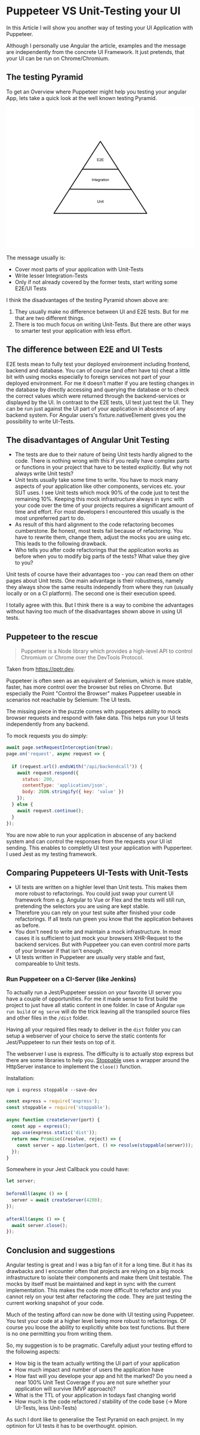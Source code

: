 # Puppeteer VS Unit-Testing your UI

In this Article I will show you another way of testing your UI Application with Puppeteer.

Although I personally use Angular the article, examples and the message are independently from the concrete UI Framework.
It just pretends, that your UI can be run on Chrome/Chromium.

## The testing Pyramid

To get an Overview where Puppeteer might help you testing your angular App, lets take a quick look
at the well known testing Pyramid.

![Testing Pyramid](512px-Testing_Pyramid.svg.png)

The message usually is:
* Cover most parts of your application with Unit-Tests
* Write lesser Integration-Tests
* Only if not already covered by the former tests, start writing some E2E/UI Tests

I think the disadvantages of the testing Pyramid shown above are:
1. They usually make no difference between UI and E2E tests. But for me that are two different things.
2. There is too much focus on writing Unit-Tests. But there are other ways to smarter test your application with less effort.

## The difference between E2E and UI Tests
E2E tests mean to fully test your deployed environment including frontend, backend and database. You can of course (and often have to) cheat a little bit with using mocks especially to foreign services not part of your deployed environment.
For me it doesn't matter if you are testing changes in the database by directly accessing and querying the database or to check the correct values which were returned through the backend-services or displayed by the UI.
In contrast to the E2E tests, UI test just test the UI. They can be run just against the UI part of your application in abscence of any backend system.
For Angular users's fixture.nativeElement gives you the possibility to write UI-Tests. 

## The disadvantages of Angular Unit Testing
* The tests are due to their nature of being Unit tests hardly aligned to the code. There is nothing wrong with this if you really have complex parts or functions in your project that have to be tested explicitly.
  But why not always write Unit tests?
* Unit tests usually take some time to write. You have to mock many aspects of your application like other components, services etc. your SUT uses. I see Unit tests which mock 90% of the code just to test the remaining 10%.
  Keeping this mock infrastructure always in sync with your code over the time of your projects requires a significant amount of time and effort. For most developers I encountered this usually is the most unpreferred part to do.
* As result of this hard alignment to the code refactoring becomes cumberstone. Be honest, most tests fail because of refactoring. You have to rewrite them, change them, adjust the mocks you are using etc. This leads to the following drawback.
* Who tells you after code refactorings that the application works as before when you to modify big parts of the tests? What value they give to you?

Unit tests of course have their advantages too - you can read them on other pages about Unit tests. One main advantage is their robustness, namely they always show the same results independly from where they run (usually locally or on a CI platform). The second one is their execution speed.

I totally agree with this. But I think there is a way to combine the advantages without having too much of the disadvantages shown above in using UI tests.

## Puppeteer to the rescue

> Puppeteer is a Node library which provides a high-level API to control Chromium or Chrome over the DevTools Protocol.

Taken from https://pptr.dev.

Puppeteer is often seen as an equivalent of Selenium, which is more stable, faster, has more control over the browser but relies on Chrome.
But especially the Point "Control the Browser" makes Puppeteer useable in scenarios not reachable by Selenium: The UI tests.

The missing piece in the puzzle comes with puppeteers ability to mock browser requests and respond with fake data.
This helps run your UI tests independently from any backend.

To mock requests you do simply:

```javascript
await page.setRequestInterception(true);
page.on('request', async request => {

  if (request.url().endsWith("/api/backendcall")) {
    await request.respond({
      status: 200,
      contentType: 'application/json',
      body: JSON.stringify({ key: 'value' })
    });
  } else {
    await request.continue();
  }
});
```

You are now able to run your application in abscense of any backend system and can control the responses from the requests your UI ist sending.
This enables to completly UI test your application with Pupperteer. I used Jest as my testing framework.

## Comparing Puppeteers UI-Tests with Unit-Tests
* UI tests are written on a highler level than Unit tests. This makes them more robust to refactorings. You could just swap your current UI framework from e.g. Angular to Vue or Flex and the tests will still run, pretending the selectors you are using are kept stable.
* Therefore you can rely on your test suite after finished your code refactorings. If all tests run green you know that the application behaves as before.
* You don't need to write and maintain a mock infrastructure. In most cases it is sufficient to just mock your browsers XHR-Request to the backend services. But with Puppeteer you can even control more parts of your browser if that isn't enough.
* UI tests written in Puppeteer are usually very stable and fast, compareable to Unit tests.


### Run Puppeteer on a CI-Server (like Jenkins)

To actually run a Jest/Puppeteer session on your favorite UI server you have a couple of opportunities.
For me it made sense to first build the project to just have all static content in one folder. In case of Angular `npm run build` or `ng serve` will do the trick leaving all the transpiled source files and other files in the `/dist` folder.

Having all your required files ready to deliver in the `dist` folder you can setup a webserver of your choice
to serve the static contents for Jest/Puppeteer to run their tests on top of it.

The webserver I use is express. The difficulty is to actually stop express but there are some libraries to help you. [Stoppable](https://www.npmjs.com/package/stoppable) uses a wrapper around the HttpServer instance to implement the `close()` function.

Installation:

```
npm i express stoppable --save-dev
```

```javascript
const express = require('express');
const stoppable = require('stoppable');

async function createServer(port) {
  const app = express();
  app.use(express.static('dist'));
  return new Promise((resolve, reject) => {
    const server = app.listen(port, () => resolve(stoppable(server)));
  });
}
```

Somewhere in your Jest Callback you could have:

```javascript
let server;

beforeAll(async () => {
  server = await createServer(4200);
});

afterAll(async () => {
  await server.close();
});
```


## Conclusion and suggestions
Angular testing is great and I was a big fan of it for a long time. But it has its drawbacks and I encounter often that
projects are relying on a big mock infrastructure to isolate their components and make them Unit testable. The mocks by itself must be maintained and kept in sync with the current implementation.
This makes the code more difficult to refactor and you cannot rely on your test after refactoring the code. They are just testing the current working snapshot of your code.

Much of the testing afford can now be done with UI testing using Puppeteer. You test your code at a higher level being more robust to refactorings.
Of course you loose the ability to explicitly white box test functions. But there is no one permitting you from writing them.

So, my suggestion is to be pragmatic. Carefully adjust your testing efford to the following aspects:
  * How big is the team actually wrtiting the UI part of your application
  * How much impact and number of users the application have
  * How fast will you develope your app and hit the marked? Do you need a near 100% Unit Test Coverage if you are not sure whether your application will survive (MVP approach)?
  * What is the TTL of your application in todays fast changing world
  * How much is the code refactored / stability of the code base (-> More UI-Tests, less Unit-Tests)

As such I dont like to generalise the Test Pyramid on each project. In my optinion for UI tests it has to be overthought. opinion.
